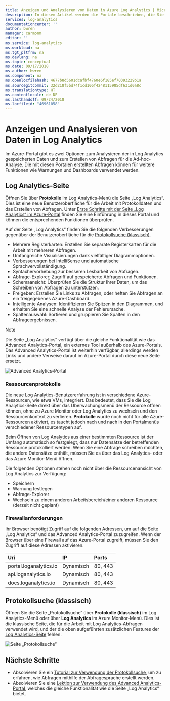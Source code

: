 ```yaml
---
title: Anzeigen und Analysieren von Daten in Azure Log Analytics | Microsoft-Dokumentation
description: In diesem Artikel werden die Portale beschrieben, die Sie zum Erstellen und Bearbeiten von Protokollsuchen in Azure Log Analytics verwenden können.
services: log-analytics
documentationcenter: ''
author: bwren
manager: carmonm
editor: ''
ms.service: log-analytics
ms.workload: na
ms.tgt_pltfrm: na
ms.devlang: na
ms.topic: conceptual
ms.date: 09/17/2018
ms.author: bwren
ms.component: na
ms.openlocfilehash: 4677b8d5601dcafbf4760e6f185ef70393229b1a
ms.sourcegitcommit: 32d218f5bd74f1cd106f4248115985df631d0a8c
ms.translationtype: HT
ms.contentlocale: de-DE
ms.lasthandoff: 09/24/2018
ms.locfileid: "46961058"
---
```

# <a name="viewing-and-analyzing-data-in-log-analytics"></a>Anzeigen und Analysieren von Daten in Log Analytics
Im Azure-Portal gibt es zwei Optionen zum Analysieren der in Log Analytics gespeicherten Daten und zum Erstellen von Abfragen für die Ad-hoc-Analyse. Die mit diesen Portalen erstellten Abfragen können für weitere Funktionen wie Warnungen und Dashboards verwendet werden.

## <a name="log-analytics-page"></a>Log Analytics-Seite
Öffnen Sie über **Protokolle** im Log Analytics-Menü die Seite „Log Analytics“. Dies ist eine neue Benutzeroberfläche für die Arbeit mit Protokolldaten und das Erstellen von Abfragen. Unter [Erste Schritte mit der Seite „Log Analytics“ im Azure-Portal](query-language/get-started-analytics-portal.md) finden Sie eine Einführung in dieses Portal und können die entsprechenden Funktionen überprüfen.

Auf der Seite „Log Analytics“ finden Sie die folgenden Verbesserungen gegenüber der Benutzeroberfläche für die [Protokollsuche (klassisch)](#log-search-classic).

* Mehrere Registerkarten: Erstellen Sie separate Registerkarten für die Arbeit mit mehreren Abfragen.
* Umfangreiche Visualisierungen dank vielfältiger Diagrammoptionen.
* Verbesserungen bei IntelliSense und automatische Sprachvervollständigung.
* Syntaxhervorhebung zur besseren Lesbarkeit von Abfragen. 
* Abfrage-Explorer: Zugriff auf gespeicherte Abfragen und Funktionen.
* Schemaansicht: Überprüfen Sie die Struktur Ihrer Daten, um das Schreiben von Abfragen zu unterstützen.
* Freigeben: Erstellen Sie Links zu Abfragen, oder heften Sie Abfragen an ein freigegebenes Azure-Dashboard.
* Intelligente Analysen: Identifizieren Sie Spitzen in den Diagrammen, und erhalten Sie eine schnelle Analyse der Fehlerursache.
* Spaltenauswahl: Sortieren und gruppieren Sie Spalten in den Abfrageergebnissen.

> [!NOTE]
> Die Seite „Log Analytics“ verfügt über die gleiche Funktionalität wie das Advanced Analytics-Portal, ein externes Tool außerhalb des Azure-Portals. Das Advanced Analytics-Portal ist weiterhin verfügbar, allerdings werden Links und andere Verweise darauf im Azure-Portal durch diese neue Seite ersetzt.

![Advanced Analytics-Portal](media/log-analytics-log-search-portals/advanced-analytics-portal.png)

### <a name="resource-logs"></a>Ressourcenprotokolle
Die neue Log Analytics-Benutzererfahrung ist in verschiedene Azure-Ressourcen, wie etwa VMs, integriert. Das bedeutet, dass Sie die Log Analytics-Seite direkt über das Überwachungsmenü der Ressource öffnen können, ohne zu Azure Monitor oder Log Analytics zu wechseln und den Ressourcenkontext zu verlieren. **Protokolle** wurde noch nicht für alle Azure-Ressourcen aktiviert, es taucht jedoch nach und nach in den Portalmenüs verschiedener Ressourcentypen auf.

Beim Öffnen von Log Analytics aus einer bestimmten Ressource ist der Umfang automatisch so festgelegt, dass nur Datensätze der betreffenden Ressource protokolliert werden.   Wenn Sie eine Abfrage schreiben möchten, die andere Datensätze enthält, müssen Sie es über das Log Analytics- oder das Azure Monitor-Menü öffnen.

Die folgenden Optionen stehen noch nicht über die Ressourcenansicht von Log Analytics zur Verfügung:

- Speichern
- Warnung festlegen
- Abfrage-Explorer
- Wechseln zu einem anderen Arbeitsbereich/einer anderen Ressource (derzeit nicht geplant)


### <a name="firewall-requirements"></a>Firewallanforderungen
Ihr Browser benötigt Zugriff auf die folgenden Adressen, um auf die Seite „Log Analytics“ und das Advanced Analytics-Portal zuzugreifen.  Wenn der Browser über eine Firewall auf das Azure-Portal zugreift, müssen Sie den Zugriff auf diese Adressen aktivieren.

| Uri | IP | Ports |
|:---|:---|:---|
| portal.loganalytics.io | Dynamisch | 80, 443 |
| api.loganalytics.io    | Dynamisch | 80, 443 |
| docs.loganalytics.io   | Dynamisch | 80, 443 |


## <a name="log-search-classic"></a>Protokollsuche (klassisch)
Öffnen Sie die Seite „Protokollsuche“ über **Protokolle (klassisch)** im Log Analytics-Menü oder über **Log Analytics** im Azure Monitor-Menü. Dies ist die klassische Seite, die für die Arbeit mit Log Analytics-Abfragen verwendet wird, und der die oben aufgeführten zusätzlichen Features der [Log Analytics-Seite](#log-analytics-page) fehlen.



![Seite „Protokollsuche“](media/log-analytics-log-search-portals/log-search-portal.png)


## <a name="next-steps"></a>Nächste Schritte

- Absolvieren Sie ein [Tutorial zur Verwendung der Protokollsuche](log-analytics-tutorial-viewdata.md), um zu erfahren, wie Abfragen mithilfe der Abfragesprache erstellt werden.
- Absolvieren Sie eine [Lektion zur Verwendung des Advanced Analytics-Portal](query-language/get-started-analytics-portal.md), welches die gleiche Funktionalität wie die Seite „Log Analytics“ bietet.

